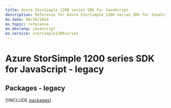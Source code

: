 ```yaml
---
title: Azure StorSimple 1200 series SDK for JavaScript
description: Reference for Azure StorSimple 1200 series SDK for JavaScript
ms.date: 04/26/2024
ms.topic: reference
ms.devlang: javascript
ms.service: storsimple1200series
---
```

# Azure StorSimple 1200 series SDK for JavaScript - legacy
## Packages - legacy
[!INCLUDE [packages](storsimple-1200-series-index.md)]